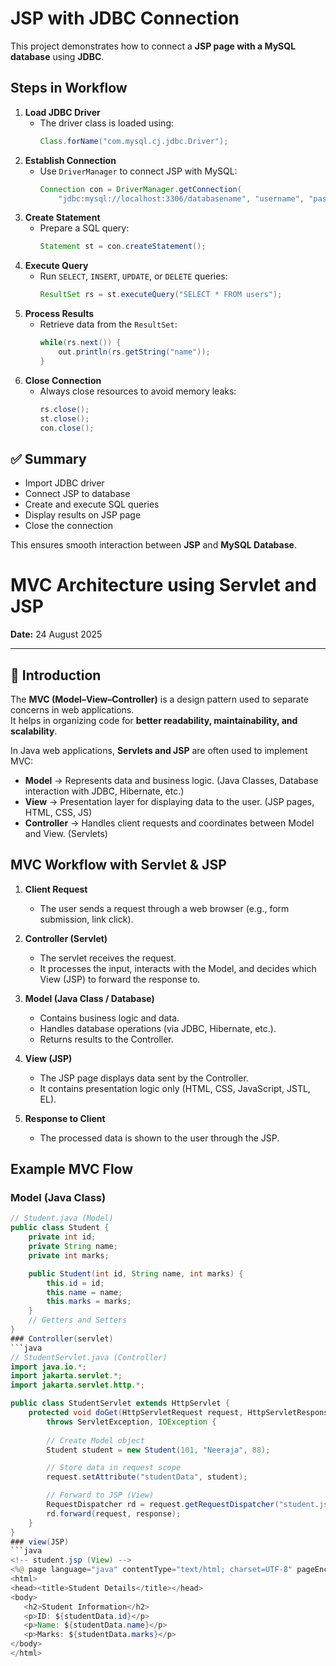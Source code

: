 # JSP with JDBC Connection  

This project demonstrates how to connect a **JSP page with a MySQL database** using **JDBC**.  
##  Steps in Workflow
1. **Load JDBC Driver**  
   - The driver class is loaded using:  
     ```java
     Class.forName("com.mysql.cj.jdbc.Driver");
     ```
2. **Establish Connection**  
   - Use `DriverManager` to connect JSP with MySQL:  
     ```java
     Connection con = DriverManager.getConnection(
         "jdbc:mysql://localhost:3306/databasename", "username", "password");
     ```
3. **Create Statement**  
   - Prepare a SQL query:  
     ```java
     Statement st = con.createStatement();
     ```
4. **Execute Query**  
   - Run `SELECT`, `INSERT`, `UPDATE`, or `DELETE` queries:  
     ```java
     ResultSet rs = st.executeQuery("SELECT * FROM users");
     ```
5. **Process Results**  
   - Retrieve data from the `ResultSet`:  
     ```java
     while(rs.next()) {
         out.println(rs.getString("name"));
     }
6. **Close Connection**  
   - Always close resources to avoid memory leaks:  
     ```java
     rs.close();
     st.close();
     con.close();
## ✅ Summary
- Import JDBC driver  
- Connect JSP to database  
- Create and execute SQL queries  
- Display results on JSP page  
- Close the connection  

This ensures smooth interaction between **JSP** and **MySQL Database**.

# MVC Architecture using Servlet and JSP

**Date:** 24 August 2025  

---

## 📌 Introduction  

The **MVC (Model–View–Controller)** is a design pattern used to separate concerns in web applications.  
It helps in organizing code for **better readability, maintainability, and scalability**.  

In Java web applications, **Servlets and JSP** are often used to implement MVC:  

- **Model** → Represents data and business logic. (Java Classes, Database interaction with JDBC, Hibernate, etc.)  
- **View** → Presentation layer for displaying data to the user. (JSP pages, HTML, CSS, JS)  
- **Controller** → Handles client requests and coordinates between Model and View. (Servlets)  

##  MVC Workflow with Servlet & JSP  

1. **Client Request**  
   - The user sends a request through a web browser (e.g., form submission, link click).  

2. **Controller (Servlet)**  
   - The servlet receives the request.  
   - It processes the input, interacts with the Model, and decides which View (JSP) to forward the response to.  

3. **Model (Java Class / Database)**  
   - Contains business logic and data.  
   - Handles database operations (via JDBC, Hibernate, etc.).  
   - Returns results to the Controller.  

4. **View (JSP)**  
   - The JSP page displays data sent by the Controller.  
   - It contains presentation logic only (HTML, CSS, JavaScript, JSTL, EL).  

5. **Response to Client**  
   - The processed data is shown to the user through the JSP.  
##  Example MVC Flow  

###  Model (Java Class)
```java
// Student.java (Model)
public class Student {
    private int id;
    private String name;
    private int marks;

    public Student(int id, String name, int marks) {
        this.id = id;
        this.name = name;
        this.marks = marks;
    }
    // Getters and Setters
}
### Controller(servlet)
```java
// StudentServlet.java (Controller)
import java.io.*;
import jakarta.servlet.*;
import jakarta.servlet.http.*;

public class StudentServlet extends HttpServlet {
    protected void doGet(HttpServletRequest request, HttpServletResponse response) 
        throws ServletException, IOException {
        
        // Create Model object
        Student student = new Student(101, "Neeraja", 88);

        // Store data in request scope
        request.setAttribute("studentData", student);

        // Forward to JSP (View)
        RequestDispatcher rd = request.getRequestDispatcher("student.jsp");
        rd.forward(request, response);
    }
}
### view(JSP)
```java
<!-- student.jsp (View) -->
<%@ page language="java" contentType="text/html; charset=UTF-8" pageEncoding="UTF-8"%>
<html>
<head><title>Student Details</title></head>
<body>
   <h2>Student Information</h2>
   <p>ID: ${studentData.id}</p>
   <p>Name: ${studentData.name}</p>
   <p>Marks: ${studentData.marks}</p>
</body>
</html>




